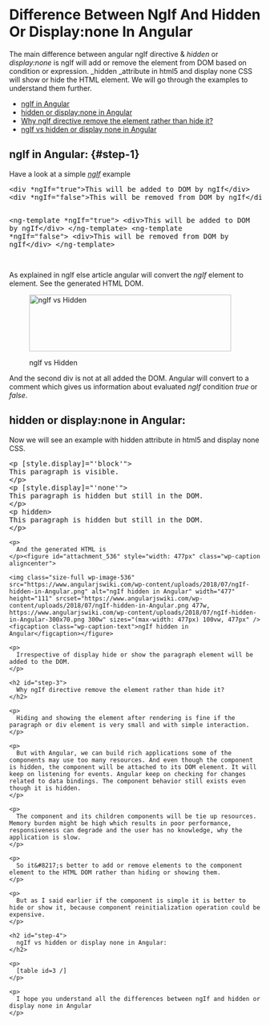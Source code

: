 # Difference Between NgIf And Hidden Or Display:none In Angular

The main difference between angular ngIf directive & _hidden_ or _display:none_ is ngIf will add or remove the element from DOM based on condition or expression. _hidden _attribute in html5 and display none CSS will show or hide the HTML element. We will go through the examples to understand them further.

  * [ngIf in Angular](#step-1)
  * [hidden or display:none in Angular](#step-2)
  * [Why ngIf directive remove the element rather than hide it?](#step-3)
  * [ngIf vs hidden or display none in Angular](#step-4)

## ngIf in Angular: {#step-1}

Have a look at a simple <a href="https://www.angularjswiki.com/tutorial/angular/understanding-angulars-ngif-else-then-with-examples/" target="_blank" rel="noopener"><em>ngIf</em></a> example

<div>
  <pre>&lt;div *ngIf="true"&gt;This will be added to DOM by ngIf&lt;/div&gt;
&lt;div *ngIf="false"&gt;This will be removed from DOM by ngIf&lt;/div&gt;

&lt;ng-template *ngIf="true"&gt;
&lt;div&gt;This will be added to DOM by ngIf&lt;/div&gt;
&lt;/ng-template&gt;
&lt;ng-template *ngIf="false"&gt;
&lt;div&gt;This will be removed from DOM by ngIf&lt;/div&gt;
&lt;/ng-template&gt;

</pre>
  
  <p>
    As explained in ngIf else article angular will convert the <em>ngIf</em> element to <em><ng-template></em> element. See the generated HTML DOM.
  </p><figure id="attachment_535" style="width: 403px" class="wp-caption aligncenter">
  
  <img class="size-full wp-image-535" src="https://www.angularjswiki.com/wp-content/uploads/2018/07/ngIf-vs-Hidden.png" alt="ngIf vs Hidden" width="403" height="113" srcset="https://www.angularjswiki.com/wp-content/uploads/2018/07/ngIf-vs-Hidden.png 403w, https://www.angularjswiki.com/wp-content/uploads/2018/07/ngIf-vs-Hidden-300x84.png 300w" sizes="(max-width: 403px) 100vw, 403px" /><figcaption class="wp-caption-text">ngIf vs Hidden</figcaption></figure> 
  
  <p>
    And the second div is not at all added the DOM. Angular will convert <em><ng-template></em> to a comment which gives us information about evaluated <em>ngIf</em> condition <em>true</em> or <em>false</em>.
  </p>
  
  <h2 id="step-2">
    hidden or display:none in Angular:
  </h2>
  
  <p>
    Now we will see an example with hidden attribute in html5 and display none CSS.
  </p>
  
  <div>
    <pre>&lt;p [style.display]="'block'"&gt;
This paragraph is visible.
&lt;/p&gt;
&lt;p [style.display]="'none'"&gt;
This paragraph is hidden but still in the DOM.
&lt;/p&gt;
&lt;p hidden&gt;
This paragraph is hidden but still in the DOM.
&lt;/p&gt;</pre>
    
    <p>
      And the generated HTML is
    </p><figure id="attachment_536" style="width: 477px" class="wp-caption aligncenter">
    
    <img class="size-full wp-image-536" src="https://www.angularjswiki.com/wp-content/uploads/2018/07/ngIf-hidden-in-Angular.png" alt="ngIf hidden in Angular" width="477" height="111" srcset="https://www.angularjswiki.com/wp-content/uploads/2018/07/ngIf-hidden-in-Angular.png 477w, https://www.angularjswiki.com/wp-content/uploads/2018/07/ngIf-hidden-in-Angular-300x70.png 300w" sizes="(max-width: 477px) 100vw, 477px" /><figcaption class="wp-caption-text">ngIf hidden in Angular</figcaption></figure> 
    
    <p>
      Irrespective of display hide or show the paragraph element will be added to the DOM.
    </p>
    
    <h2 id="step-3">
      Why ngIf directive remove the element rather than hide it?
    </h2>
    
    <p>
      Hiding and showing the element after rendering is fine if the paragraph or div element is very small and with simple interaction.
    </p>
    
    <p>
      But with Angular, we can build rich applications some of the components may use too many resources. And even though the component is hidden, the component will be attached to its DOM element. It will keep on listening for events. Angular keep on checking for changes related to data bindings. The component behavior still exists even though it is hidden.
    </p>
    
    <p>
      The component and its children components will be tie up resources. Memory burden might be high which results in poor performance, responsiveness can degrade and the user has no knowledge, why the application is slow.
    </p>
    
    <p>
      So it&#8217;s better to add or remove elements to the component element to the HTML DOM rather than hiding or showing them.
    </p>
    
    <p>
      But as I said earlier if the component is simple it is better to hide or show it, because component reinitialization operation could be expensive.
    </p>
    
    <h2 id="step-4">
      ngIf vs hidden or display none in Angular:
    </h2>
    
    <p>
      [table id=3 /]
    </p>
    
    <p>
      I hope you understand all the differences between ngIf and hidden or display none in Angular
    </p>
  </div>
</div>